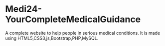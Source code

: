 # Medi24-YourCompleteMedicalGuidance
A complete website to help people in serious medical conditions. It is made using HTML5,CSS3,js,Bootstrap,PHP,MySQL.

